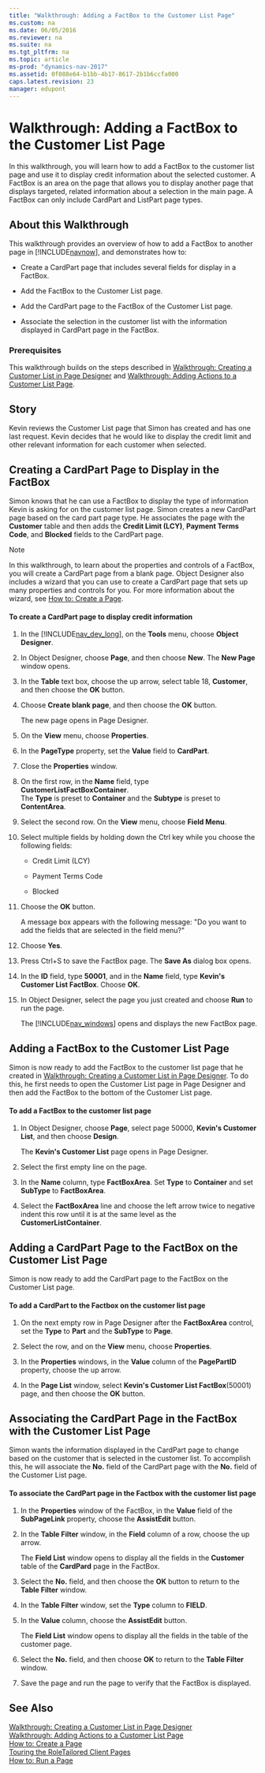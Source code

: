 ```yaml
---
title: "Walkthrough: Adding a FactBox to the Customer List Page"
ms.custom: na
ms.date: 06/05/2016
ms.reviewer: na
ms.suite: na
ms.tgt_pltfrm: na
ms.topic: article
ms-prod: "dynamics-nav-2017"
ms.assetid: 0f088e64-b1bb-4b17-8617-2b1b6ccfa000
caps.latest.revision: 23
manager: edupont
---
```

# Walkthrough: Adding a FactBox to the Customer List Page
In this walkthrough, you will learn how to add a FactBox to the customer list page and use it to display credit information about the selected customer. A FactBox is an area on the page that allows you to display another page that displays targeted, related information about a selection in the main page. A FactBox can only include CardPart and ListPart page types.  
  
## About this Walkthrough  
 This walkthrough provides an overview of how to add a FactBox to another page in [!INCLUDE[navnow](includes/navnow_md.md)], and demonstrates how to:  
  
-   Create a CardPart page that includes several fields for display in a FactBox.  
  
-   Add the FactBox to the Customer List page.  
  
-   Add the CardPart page to the FactBox of the Customer List page.  
  
-   Associate the selection in the customer list with the information displayed in CardPart page in the FactBox.  
  
### Prerequisites  
 This walkthrough builds on the steps described in [Walkthrough: Creating a Customer List in Page Designer](Walkthrough:-Creating-a-Customer-List-in-Page-Designer.md) and [Walkthrough: Adding Actions to a Customer List Page](Walkthrough:-Adding-Actions-to-a-Customer-List-Page.md).  
  
## Story  
 Kevin reviews the Customer List page that Simon has created and has one last request. Kevin decides that he would like to display the credit limit and other relevant information for each customer when selected.  
  
## Creating a CardPart Page to Display in the FactBox  
 Simon knows that he can use a FactBox to display the type of information Kevin is asking for on the customer list page. Simon creates a new CardPart page based on the card part page type. He associates the page with the **Customer** table and then adds the **Credit Limit \(LCY\)**, **Payment Terms Code**, and **Blocked** fields to the CardPart page.  
  
> [!NOTE]  
>  In this walkthrough, to learn about the properties and controls of a FactBox, you will create a CardPart page from a blank page. Object Designer also includes a wizard that you can use to create a CardPart page that sets up many properties and controls for you. For more information about the wizard, see [How to: Create a Page](How-to--Create-a-Page.md).  
  
#### To create a CardPart page to display credit information  
  
1.  In the [!INCLUDE[nav_dev_long](includes/nav_dev_long_md.md)], on the **Tools** menu, choose **Object Designer**.  
  
2.  In Object Designer, choose **Page**, and then choose **New**. The **New Page** window opens.  
  
3.  In the **Table** text box, choose the up arrow, select table 18, **Customer**, and then choose the **OK** button.  
  
4.  Choose **Create blank page**, and then choose the **OK** button.  
  
     The new page opens in Page Designer.  
  
5.  On the **View** menu, choose **Properties**.  
  
6.  In the **PageType** property, set the **Value** field to **CardPart**.  
  
7.  Close the **Properties** window.  
  
8.  On the first row, in the **Name** field, type **CustomerListFactBoxContainer**.   
    The **Type** is preset to **Container** and the **Subtype** is preset to **ContentArea**.  
  
9. Select the second row. On the **View** menu, choose **Field Menu**.  
  
10. Select multiple fields by holding down the Ctrl key while you choose the following fields:  
  
    -   Credit Limit \(LCY\)  
  
    -   Payment Terms Code  
  
    -   Blocked  
  
11. Choose the **OK** button.  
  
     A message box appears with the following message: "Do you want to add the fields that are selected in the field menu?"  
  
12. Choose **Yes**.  
  
13. Press Ctrl+S to save the FactBox page. The **Save As** dialog box opens.  
  
14. In the **ID** field, type **50001**, and in the **Name** field, type **Kevin's Customer List FactBox**. Choose **OK**.  
  
15. In Object Designer, select the page you just created and choose **Run** to run the page.  
  
     The [!INCLUDE[nav_windows](includes/nav_windows_md.md)] opens and displays the new FactBox page.  
  
## Adding a FactBox to the Customer List Page  
 Simon is now ready to add the FactBox to the customer list page that he created in [Walkthrough: Creating a Customer List in Page Designer](Walkthrough:-Creating-a-Customer-List-in-Page-Designer.md). To do this, he first needs to open the Customer List page in Page Designer and then add the FactBox to the bottom of the Customer List page.  
  
#### To add a FactBox to the customer list page  
  
1.  In Object Designer, choose **Page**, select page 50000, **Kevin's Customer List**, and then choose **Design**.  
  
     The **Kevin's Customer List** page opens in Page Designer.  
  
2.  Select the first empty line on the page.  
  
3.  In the **Name** column, type **FactBoxArea**. Set **Type** to **Container** and set **SubType** to **FactBoxArea**.  
  
4.  Select the **FactBoxArea** line and choose the left arrow twice to negative indent this row until it is at the same level as the **CustomerListContainer**.  
  
## Adding a CardPart Page to the FactBox on the Customer List Page  
 Simon is now ready to add the CardPart page to the FactBox on the Customer List page.  
  
#### To add a CardPart to the Factbox on the customer list page  
  
1.  On the next empty row in Page Designer after the **FactBoxArea** control, set the **Type** to **Part** and the **SubType** to **Page**.  
  
2.  Select the row, and on the **View** menu, choose **Properties**.  
  
3.  In the **Properties** windows, in the **Value** column of the **PagePartID** property, choose the up arrow.  
  
4.  In the **Page List** window, select **Kevin's Customer List FactBox**\(50001\) page, and then choose the **OK** button.  
  
## Associating the CardPart Page in the FactBox with the Customer List Page  
 Simon wants the information displayed in the CardPart page to change based on the customer that is selected in the customer list. To accomplish this, he will associate the **No.** field of the CardPart page with the **No.** field of the Customer List page.  
  
#### To associate the CardPart page in the Factbox with the customer list page  
  
1.  In the **Properties** window of the FactBox, in the **Value** field of the **SubPageLink** property, choose the **AssistEdit** button.  
  
2.  In the **Table Filter** window, in the **Field** column of a row, choose the up arrow.  
  
     The **Field List** window opens to display all the fields in the **Customer** table of the **CardPard** page in the FactBox.  
  
3.  Select the **No.** field, and then choose the **OK** button to return to the **Table Filter** window.  
  
4.  In the **Table Filter** window, set the **Type** column to **FIELD**.  
  
5.  In the **Value**  column, choose the **AssistEdit** button.  
  
     The **Field List** window opens to display all the fields in the table of the customer page.  
  
6.  Select the **No.** field, and then choose **OK** to return to the **Table Filter** window.  
  
7.  Save the page and run the page to verify that the FactBox is displayed.  
  
## See Also  
 [Walkthrough: Creating a Customer List in Page Designer](Walkthrough:-Creating-a-Customer-List-in-Page-Designer.md)   
 [Walkthrough: Adding Actions to a Customer List Page](Walkthrough:-Adding-Actions-to-a-Customer-List-Page.md)   
 [How to: Create a Page](How-to--Create-a-Page.md)   
 [Touring the RoleTailored Client Pages](Touring-the-RoleTailored-Client-Pages.md)   
 [How to: Run a Page](How-to--Run-a-Page.md)